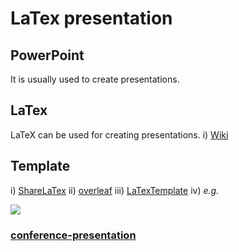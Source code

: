 ﻿# LaTex presentation

## PowerPoint
It is usually used to create presentations.

## LaTex
LaTeX can be used for creating presentations. 
i)  [Wiki](https://en.wikibooks.org/wiki/LaTeX/Presentations)

## Template
i) [ShareLaTex](https://www.sharelatex.com/templates/presentations)
ii) [overleaf](https://www.overleaf.com/gallery/tagged/presentation)
iii) [LaTexTemplate](https://www.latextemplates.com/cat/presentations)
iv) *e.g.*
<div class="col-md-3">
<div class="template-thumbnail">
<a class="thumbnail" href="/templates/presentations/conference-presentation">
<img src="https://cdn.sharelatex.com/templates/52fb86061ae1e566597a25ef/v/1/pdf-converted-cache/style-thumbnail">
<div class="caption">
<h3>conference-presentation</h3>
</div>
</a>
</div>
</div>
